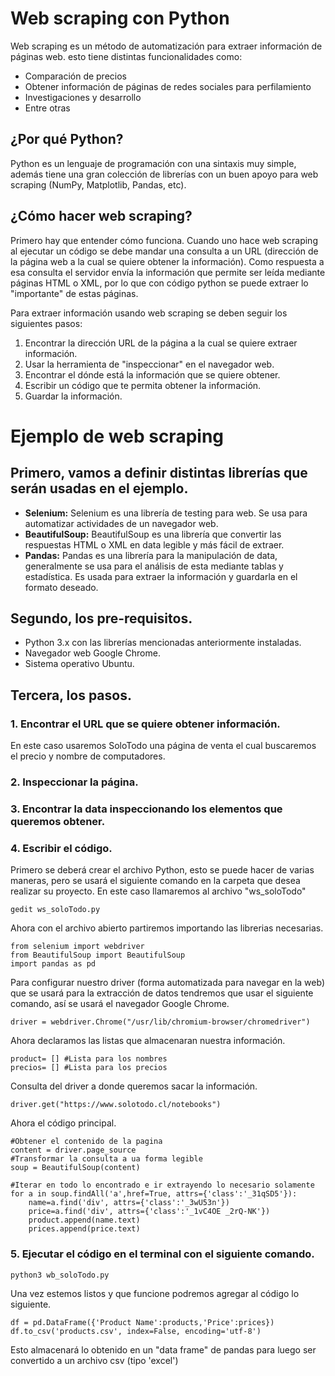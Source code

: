 ﻿# Web scraping con Python

Web scraping es un método de automatización para extraer información de páginas web. esto tiene distintas funcionalidades como:

 - Comparación de precios
 - Obtener información de páginas de redes sociales para perfilamiento
 - Investigaciones y desarrollo
 - Entre otras

## ¿Por qué Python?

Python es un lenguaje de programación con una sintaxis muy simple, además tiene una gran colección de librerías con un buen apoyo para web scraping (NumPy, Matplotlib, Pandas, etc).

## ¿Cómo hacer web scraping?

Primero hay que entender cómo funciona. Cuando uno hace web scraping al ejecutar un código se debe mandar una consulta a un URL (dirección de la página web a la cual se quiere obtener la información). Como respuesta a esa consulta el servidor envía la información que permite ser leída mediante páginas HTML o XML, por lo que con código python se puede extraer lo "importante" de estas páginas.

Para extraer información usando web scraping se deben seguir los siguientes pasos:

 1. Encontrar la dirección URL de la página a la cual se quiere extraer información.
 2. Usar la herramienta de "inspeccionar" en el navegador web.
 3. Encontrar el dónde está la información que se quiere obtener.
 4. Escribir un código que te permita obtener la información.
 5. Guardar la información.

# Ejemplo de web scraping

## Primero, vamos a definir distintas librerías que serán usadas en el ejemplo.

 - **Selenium:** Selenium es una librería de testing para web. Se usa para automatizar actividades de un navegador web.
 - **BeautifulSoup:** BeautifulSoup es una librería que convertir las respuestas HTML o XML en data legible y más fácil de extraer.
 - **Pandas:** Pandas es una librería para la manipulación de data, generalmente se usa para el análisis de esta mediante tablas y estadística. Es usada para extraer la información y guardarla en el formato deseado.

## Segundo, los pre-requisitos.

 - Python 3.x con las librerías mencionadas anteriormente instaladas.
 - Navegador web Google Chrome.
 - Sistema operativo Ubuntu.

## Tercera, los pasos.

 ### 1. Encontrar el URL que se quiere obtener información.
En este caso usaremos SoloTodo una página de venta el cual buscaremos el precio y nombre  de computadores.
### 2. Inspeccionar la página.

### 3. Encontrar la data inspeccionando los elementos que queremos obtener.

### 4. Escribir el código.
Primero se deberá crear el archivo Python, esto se puede hacer de varias maneras, pero se usará el siguiente comando en la carpeta que desea realizar su proyecto.
En este caso llamaremos al archivo "ws_soloTodo"
~~~
gedit ws_soloTodo.py
~~~
Ahora con el archivo abierto partiremos importando las librerias necesarias.
~~~
from selenium import webdriver
from BeautifulSoup import BeautifulSoup
import pandas as pd
~~~
Para configurar nuestro driver (forma automatizada para navegar en la web) que se usará para la extracción de datos tendremos que usar el siguiente comando, así se usará el navegador Google Chrome.
~~~
driver = webdriver.Chrome("/usr/lib/chromium-browser/chromedriver")
~~~
Ahora declaramos las listas que almacenaran nuestra información.
~~~
product= [] #Lista para los nombres
precios= [] #Lista para los precios
~~~
Consulta del driver a donde queremos sacar la información.
~~~
driver.get("https://www.solotodo.cl/notebooks")
~~~
Ahora el código principal.
~~~
#Obtener el contenido de la pagina
content = driver.page_source 
#Transformar la consulta a ua forma legible
soup = BeautifulSoup(content)

#Iterar en todo lo encontrado e ir extrayendo lo necesario solamente
for a in soup.findAll('a',href=True, attrs={'class':'_31qSD5'}):
	name=a.find('div', attrs={'class':'_3wU53n'})
	price=a.find('div', attrs={'class':'_1vC4OE _2rQ-NK'})
	product.append(name.text)
	prices.append(price.text)
~~~
### 5. Ejecutar el código en el terminal con el siguiente comando.
~~~
python3 wb_soloTodo.py
~~~
Una vez estemos listos y que funcione podremos agregar al código lo siguiente.
~~~
df = pd.DataFrame({'Product Name':products,'Price':prices}) 
df.to_csv('products.csv', index=False, encoding='utf-8')
~~~
Esto almacenará lo obtenido en un "data frame" de pandas para luego ser convertido a un archivo csv (tipo 'excel')

